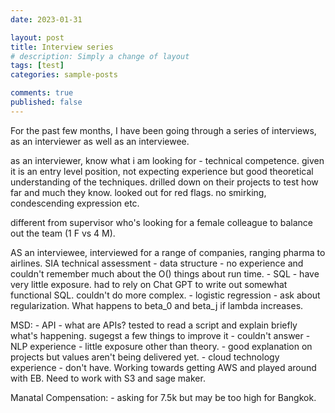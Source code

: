 ```yaml
---
date: 2023-01-31

layout: post
title: Interview series
# description: Simply a change of layout
tags: [test]
categories: sample-posts

comments: true
published: false
---
```


For the past few months, I have been going through a series of interviews, as an interviewer as well as an interviewee. 

as an interviewer, know what i am looking for - technical competence. given it is an entry level position, not expecting experience but good theoretical understanding of the techniques. drilled down on their projects to test how far and much they know.
looked out for red flags. no smirking, condescending expression etc.

different from supervisor who's looking for a female colleague to balance out the team (1 F vs 4 M).


AS an interviewee, interviewed for a range of companies, ranging pharma to airlines.
SIA
technical assessment
    - data structure - no experience and couldn't remember much about the O() things about run time.
    - SQL - have very little exposure. had to rely on Chat GPT to write out somewhat functional SQL. couldn't do more complex.
    - logistic regression - ask about regularization. What happens to beta_0 and beta_j if lambda increases. 

MSD:
    - API - what are APIs? tested to read a script and explain briefly what's happening. sugegst a few things to improve it - couldn't answer
    - NLP experience - little exposure other than theory.
    - good explanation on projects but values aren't being delivered yet.
    - cloud technology experience - don't have. Working towards getting AWS and played around with EB. Need to work with S3 and sage maker. 

Manatal
Compensation:
    - asking for 7.5k but may be too high for Bangkok.